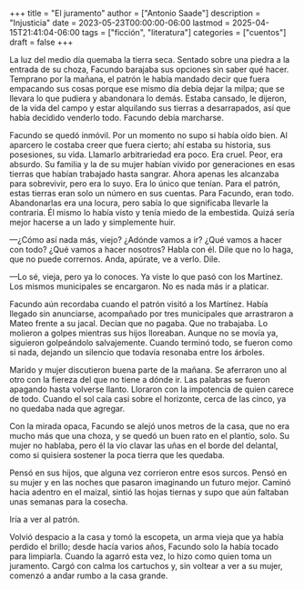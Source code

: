 +++
title = "El juramento"
author = ["Antonio Saade"]
description = "Injusticia"
date = 2023-05-23T00:00:00-06:00
lastmod = 2025-04-15T21:41:04-06:00
tags = ["ficción", "literatura"]
categories = ["cuentos"]
draft = false
+++

La luz del medio día quemaba la tierra seca. Sentado sobre una piedra a la entrada de su choza, Facundo barajaba sus opciones sin saber qué hacer. Temprano por la mañana, el patrón le había mandado decir que fuera empacando sus cosas porque ese mismo día debía dejar la milpa; que se llevara lo que pudiera y abandonara lo demás. Estaba cansado, le dijeron, de la vida del campo y estar alquilando sus tierras a desarrapados, así que había decidido venderlo todo. Facundo debía marcharse.

Facundo se quedó inmóvil. Por un momento no supo si había oído bien. Al aparcero le costaba creer que fuera cierto; ahí estaba su historia, sus posesiones, su vida. Llamarlo arbitrariedad era poco. Era cruel. Peor, era absurdo. Su familia y la de su mujer habían vivido por generaciones en esas tierras que habían trabajado hasta sangrar. Ahora apenas les alcanzaba para sobrevivir, pero era lo suyo. Era lo único que tenían. Para el patrón, estas tierras eran solo un número en sus cuentas. Para Facundo, eran todo. Abandonarlas era una locura, pero sabía lo que significaba llevarle la contraria. Él mismo lo había visto y tenía miedo de la embestida. Quizá sería mejor hacerse a un lado y simplemente huir.

—¿Cómo así nada más, viejo? ¿Adónde vamos a ir? ¿Qué vamos a hacer con todo? ¿Qué vamos a hacer nosotros? Habla con él. Dile que no lo haga, que no puede corrernos. Anda, apúrate, ve a verlo. Dile.

—Lo sé, vieja, pero ya lo conoces. Ya viste lo que pasó con los Martínez. Los mismos municipales se encargaron. No es nada más ir a platicar.

Facundo aún recordaba cuando el patrón visitó a los Martínez. Había llegado sin anunciarse, acompañado por tres municipales que arrastraron a Mateo frente a su jacal. Decían que no pagaba. Que no trabajaba. Lo molieron a golpes mientras sus hijos lloreaban. Aunque no se movía ya, siguieron golpeándolo salvajemente. Cuando terminó todo, se fueron como si nada, dejando un silencio que todavía resonaba entre los árboles.

Marido y mujer discutieron buena parte de la mañana. Se aferraron uno al otro con la fiereza del que no tiene a dónde ir. Las palabras se fueron apagando hasta volverse llanto. Lloraron con la impotencia de quien carece de todo. Cuando el sol caía casi sobre el horizonte, cerca de las cinco, ya no quedaba nada que agregar.

Con la mirada opaca, Facundo se alejó unos metros de la casa, que no era mucho más que una choza, y se quedó un buen rato en el plantío, solo. Su mujer no hablaba, pero él la vio clavar las uñas en el borde del delantal, como si quisiera sostener la poca tierra que les quedaba.

Pensó en sus hijos, que alguna vez corrieron entre esos surcos. Pensó en su mujer y en las noches que pasaron imaginando un futuro mejor. Caminó hacia adentro en el maizal, sintió las hojas tiernas y supo que aún faltaban unas semanas para la cosecha.

Iría a ver al patrón.

Volvió despacio a la casa y tomó la escopeta, un arma vieja que ya había perdido el brillo; desde hacía varios años, Facundo solo la había tocado para limpiarla. Cuando la agarró esta vez, lo hizo como quien toma un juramento. Cargó con calma los cartuchos y, sin voltear a ver a su mujer, comenzó a andar rumbo a la casa grande.
